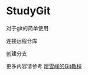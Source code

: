 # StudyGit

对于git的简单使用

连接远程仓库

创建分支

更多内容请参考 [廖雪峰的Git教程](https://www.liaoxuefeng.com/wiki/0013739516305929606dd18361248578c67b8067c8c017b000)